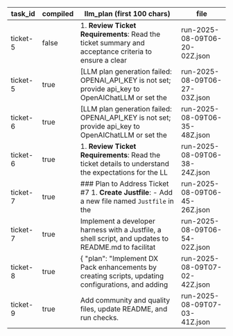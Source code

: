 | task_id | compiled | llm_plan (first 100 chars) | file |
|---|---|---|---|
| ticket-5 | false | 1. **Review Ticket Requirements**: Read the ticket summary and acceptance criteria to ensure a clear | run-2025-08-09T06-20-02Z.json |
| ticket-5 | true | [LLM plan generation failed: OPENAI_API_KEY is not set; provide api_key to OpenAIChatLLM or set the  | run-2025-08-09T06-27-03Z.json |
| ticket-6 | true | [LLM plan generation failed: OPENAI_API_KEY is not set; provide api_key to OpenAIChatLLM or set the  | run-2025-08-09T06-35-48Z.json |
| ticket-6 | true | 1. **Review Ticket Requirements**: Read the ticket details to understand the expectations for the LL | run-2025-08-09T06-38-24Z.json |
| ticket-7 | true | ### Plan to Address Ticket #7  1. **Create Justfile**:     - Add a new file named `Justfile` in the  | run-2025-08-09T06-45-26Z.json |
| ticket-7 | true | Implement a developer harness with a Justfile, a shell script, and updates to README.md to facilitat | run-2025-08-09T06-54-02Z.json |
| ticket-8 | true | {   "plan": "Implement DX Pack enhancements by creating scripts, updating configurations, and adding | run-2025-08-09T07-02-42Z.json |
| ticket-9 | true | Add community and quality files, update README, and run checks. | run-2025-08-09T07-03-41Z.json |
